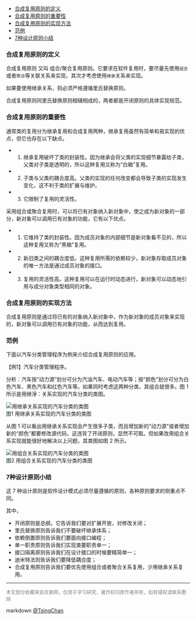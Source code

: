 
<!-- TOC -->

- [合成复用原则的定义](#合成复用原则的定义)
- [合成复用原则的重要性](#合成复用原则的重要性)
- [合成复用原则的实现方法](#合成复用原则的实现方法)
- [范例](#范例)
- [7种设计原则小结](#7种设计原则小结)

<!-- /TOC -->

  

### 合成复用原则的定义

合成复用原则 又叫 组合/聚合复用原则。它要求在软件复用时，要尽量先使用`组合`或者`聚合`等关联关系来实现，其次才考虑使用`继承`关系来实现。  
  
如果要使用继承关系，则必须严格遵循里氏替换原则。

合成复用原则同里氏替换原则相辅相成的，两者都是开闭原则的具体实现规范。 

### 合成复用原则的重要性

通常类的复用分为继承复用和合成复用两种，继承复用虽然有简单和易实现的优点，但它也存在以下缺点。 

- 1. 继承复用破坏了类的封装性。因为继承会将父类的实现细节暴露给子类，父类对子类是透明的，所以这种复用又称为“白箱”复用。
- 2. 子类与父类的耦合度高。父类的实现的任何改变都会导致子类的实现发生变化，这不利于类的扩展与维护。
- 3. 它限制了复用的灵活性。

  
采用组合或聚合复用时，可以将已有对象纳入新对象中，使之成为新对象的一部分，新对象可以调用已有对象的功能，它有以下优点。 

- 1. 它维持了类的封装性。因为成员对象的内部细节是新对象看不见的，所以这种复用又称为“黑箱”复用。
- 2. 新旧类之间的耦合度低。这种复用所需的依赖较少，新对象存取成员对象的唯一方法是通过成员对象的接口。
- 3. 复用的灵活性高。这种复用可以在运行时动态进行，新对象可以动态地引用与成分对象类型相同的对象。

### 合成复用原则的实现方法

合成复用原则是通过将已有的对象纳入新对象中，作为新对象的成员对象来实现的，新对象可以调用已有对象的功能，从而达到复用。  
  

### 范例

下面以汽车分类管理程序为例来介绍合成复用原则的应用。  
  
【例1】汽车分类管理程序。  
  
分析：汽车按“动力源”划分可分为汽油汽车、电动汽车等；按“颜色”划分可分为白色汽车、黑色汽车和红色汽车等。如果同时考虑这两种分类，其组合就很多。图 1 所示是用继淨：关系实现的汽车分类的类图。  
  
![用继承关系实现的汽车分类的类图](http://c.biancheng.net/uploads/allimg/181113/3-1Q113160133151.gif)  
图1 用继承关系实现的汽车分类的类图

  
从图 1 可以看出用继承关系实现会产生很多子类，而且增加新的“动力源”或者增加新的“颜色”都要修改源代码，这违背了开闭原则，显然不可取。但如果改用组合关系实现就能很好地解决以上问题，其类图如图 2 所示。  
  
![用组合关系实现的汽车分类的类图](http://c.biancheng.net/uploads/allimg/181113/3-1Q11316034X57.gif)  
图2 用组合关系实现的汽车分类的类图

  
### 7种设计原则小结
  
这 7 种设计原则是软件设计模式必须尽量遵循的原则，各种原则要求的侧重点不同。

其中，
- 开闭原则是总纲，它告诉我们要对扩展开放，对修改关闭；
- 里氏替换原则告诉我们不要破坏继承体系；
- 依赖倒置原则告诉我们要面向接口编程；
- 单一职责原则告诉我们实现类要职责单一；
- 接口隔离原则告诉我们在设计接口的时候要精简单一；
- 迪米特法则告诉我们要降低耦合度；
- 合成复用原则告诉我们要优先使用组合或者聚合关系复用，少用继承关系复用。


---
<font size=2 color='grey'>本文部分收藏来自互联网，仅用于学习研究，著作权归原作者所有，如有侵权请联系删除</font>

markdown [@TsingChan](http://www.9ong.com/) 